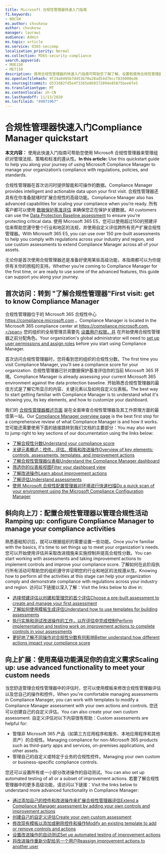 ```yaml
---
title: Microsoft 合规性管理器快速入门指南
f1.keywords:
- NOCSH
ms.author: chvukosw
author: chvukosw
manager: laurawi
audience: Admin
ms.topic: article
ms.service: O365-seccomp
localization_priority: Normal
ms.collection: M365-security-compliance
search.appverid:
- MOE150
- MET150
description: 使用合规性管理器的快速入门指南可帮助您了解了解、设置和使用合规性管理器。
ms.openlocfilehash: 9f24a0495b7d453b70a28ad54d76ccf835000ed6
ms.sourcegitcommit: d333d82fd5e4f3265e8b9372094e85875bee6fe5
ms.translationtype: MT
ms.contentlocale: zh-CN
ms.lasthandoff: 11/13/2020
ms.locfileid: "49071967"
---
```

# <a name="compliance-manager-quickstart"></a><span data-ttu-id="1d8b6-103">合规性管理器快速入门</span><span class="sxs-lookup"><span data-stu-id="1d8b6-103">Compliance Manager quickstart</span></span>

<span data-ttu-id="1d8b6-104">**本文内容：** 使用此快速入门指南可帮助您使用 Microsoft 合规性管理器来管理组织对管理法规、策略和标准的遵从性。</span><span class="sxs-lookup"><span data-stu-id="1d8b6-104">**In this article:** Use this quickstart guide to help you along your journey of using Microsoft Compliance Manager to manage your organization’s compliance with regulations, policies, and standards.</span></span>

<span data-ttu-id="1d8b6-105">合规性管理器在首次访问时提供智能和可操作的数据。</span><span class="sxs-lookup"><span data-stu-id="1d8b6-105">Compliance Manager provides intelligent and actionable data upon your first visit.</span></span> <span data-ttu-id="1d8b6-106">合规性管理器还具有在你准备就绪时扩展合规性的高级功能。</span><span class="sxs-lookup"><span data-stu-id="1d8b6-106">Compliance Manager also has advanced capabilities for scaling your compliance when you’re ready.</span></span> <span data-ttu-id="1d8b6-107">所有客户都可以使用 [数据保护基准评估](compliance-manager-assessments.md#data-protection-baseline-default-assessment) 来确保您正在保护关键数据。</span><span class="sxs-lookup"><span data-stu-id="1d8b6-107">All customers can use the [Data Protection Baseline assessment](compliance-manager-assessments.md#data-protection-baseline-default-assessment) to ensure you're protecting critical data.</span></span> <span data-ttu-id="1d8b6-108">使用 Microsoft 365 E5，您可以使用超过150的预建评估来帮助您遵守整个行业和地区的法规，并使用自定义评估跨所有资产扩展合规性管理器。</span><span class="sxs-lookup"><span data-stu-id="1d8b6-108">With Microsoft 365 E5, you can use over 150 pre-built assessments to help you comply with regulations across your industry and region, and use custom assessments to extend Compliance Manager across all of your assets.</span></span>

<span data-ttu-id="1d8b6-109">无论你是首次使用合规管理器还是准备好使用某些高级功能，本指南都可以为你提供有关你的旅程的支持。</span><span class="sxs-lookup"><span data-stu-id="1d8b6-109">Whether you’re coming to Compliance Manager for the first time, or are ready to use some of the advanced features, this guide can support you along your journey.</span></span>

## <a name="first-visit-get-to-know-compliance-manager"></a><span data-ttu-id="1d8b6-110">首次访问：转到 "了解合规性管理器"</span><span class="sxs-lookup"><span data-stu-id="1d8b6-110">First visit: get to know Compliance Manager</span></span>

<span data-ttu-id="1d8b6-111">合规性管理器位于的 Microsoft 365 合规性中心 https://compliance.microsoft.com 。</span><span class="sxs-lookup"><span data-stu-id="1d8b6-111">Compliance Manager is located in the Microsoft 365 compliance center at https://compliance.microsoft.com.</span></span> <span data-ttu-id="1d8b6-112">您的组织的全局管理员需要先 [设置用户权限，并](compliance-manager-setup.md#set-user-permissions-and-assign-roles) 在开始使用合规性管理器之前分配角色。</span><span class="sxs-lookup"><span data-stu-id="1d8b6-112">Your organization's global administrator will need to [set up user permissions and assign roles](compliance-manager-setup.md#set-user-permissions-and-assign-roles) before you start using Compliance Manager.</span></span>

<span data-ttu-id="1d8b6-113">首次访问合规性管理器时，您将看到您的组织的合规性分数。</span><span class="sxs-lookup"><span data-stu-id="1d8b6-113">The first time you visit Compliance Manager, you'll see a compliance score for your organization.</span></span> <span data-ttu-id="1d8b6-114">合规性管理器已针对数据保护基准评估你的当前 Microsoft 365 环境。</span><span class="sxs-lookup"><span data-stu-id="1d8b6-114">Compliance Manager is already assessing your current Microsoft 365 environment against the data protection baseline.</span></span> <span data-ttu-id="1d8b6-115">开始熟悉合规性管理器的最佳方式是了解它所显示的内容、关键元素以及如何自定义仪表板。</span><span class="sxs-lookup"><span data-stu-id="1d8b6-115">The best way to start getting familiar with Compliance Manager is to understand what it's showing you, its key elements, and how to customize your dashboard.</span></span>

<span data-ttu-id="1d8b6-116">我们的 [合规性管理器概述页面](compliance-manager.md) 是在全面审查合规性管理器及其工作原理方面的最佳第一站。</span><span class="sxs-lookup"><span data-stu-id="1d8b6-116">Our [Compliance Manager overview page](compliance-manager.md) is the best first stop for a comprehensive review of what Compliance Manager is and how it works.</span></span> <span data-ttu-id="1d8b6-117">您可能还需要使用下面的链接跳转到我们文档的主要部分：</span><span class="sxs-lookup"><span data-stu-id="1d8b6-117">You may also want to jump right to key sections of our documentation using the links below:</span></span>

- [<span data-ttu-id="1d8b6-118">了解合规性分数</span><span class="sxs-lookup"><span data-stu-id="1d8b6-118">Understand your compliance score</span></span>](compliance-manager.md#understanding-your-compliance-score)
- [<span data-ttu-id="1d8b6-119">关键元素概述：控件、评估、模板和改进操作</span><span class="sxs-lookup"><span data-stu-id="1d8b6-119">Overview of key elements: controls, assessments, templates, and improvement actions</span></span>](compliance-manager.md#key-elements-controls-assessments-templates-improvement-actions)
- [<span data-ttu-id="1d8b6-120">了解合规性管理器仪表板</span><span class="sxs-lookup"><span data-stu-id="1d8b6-120">Understand the Compliance Manager dashboard</span></span>](compliance-manager-setup.md#understand-the-compliance-manager-dashboard)
- [<span data-ttu-id="1d8b6-121">筛选你的仪表板视图</span><span class="sxs-lookup"><span data-stu-id="1d8b6-121">Filter your dashboard view</span></span>](compliance-manager-setup.md#filtering-your-dashboard-view)
- [<span data-ttu-id="1d8b6-122">了解改进操作</span><span class="sxs-lookup"><span data-stu-id="1d8b6-122">Learn about improvement actions</span></span>](compliance-manager-setup.md#improvement-actions-page)
- [<span data-ttu-id="1d8b6-123">了解评估</span><span class="sxs-lookup"><span data-stu-id="1d8b6-123">Understand assessments</span></span>](compliance-manager.md#assessments)
- [<span data-ttu-id="1d8b6-124">使用 Microsoft 合规性配置管理器对环境进行快速扫描</span><span class="sxs-lookup"><span data-stu-id="1d8b6-124">Do a quick scan of your environment using the Microsoft Compliance Configuration Manager</span></span>](compliance-manager-mcca.md)

## <a name="ramping-up-configure-compliance-manager-to-manage-your-compliance-activities"></a><span data-ttu-id="1d8b6-125">斜向向上刀：配置合规性管理器以管理合规性活动</span><span class="sxs-lookup"><span data-stu-id="1d8b6-125">Ramping up: configure Compliance Manager to manage your compliance activities</span></span>

<span data-ttu-id="1d8b6-126">熟悉基础知识后，就可以根据组织的需要设置一些功能。</span><span class="sxs-lookup"><span data-stu-id="1d8b6-126">Once you're familiar with the basics, it's time to set things up to meet your organization's needs.</span></span> <span data-ttu-id="1d8b6-127">您可以开始使用评估并采取改进措施来实施控制并提高合规性分数。</span><span class="sxs-lookup"><span data-stu-id="1d8b6-127">You can start working with assessments and taking improvement actions to implement controls and improve your compliance score.</span></span> <span data-ttu-id="1d8b6-128">了解如何在此阶段执行所有活动可帮助您的组织遵守并证明您的行业和地区的法规遵从性。</span><span class="sxs-lookup"><span data-stu-id="1d8b6-128">Knowing how to perform all the activities at this stage can help your organization comply and demonstrate compliance with regulations across your industry and region.</span></span> <span data-ttu-id="1d8b6-129">访问以下链接以深入了解：</span><span class="sxs-lookup"><span data-stu-id="1d8b6-129">Visit the links below to dive in:</span></span>

- [<span data-ttu-id="1d8b6-130">选择预建评估以创建和管理您的首个评估</span><span class="sxs-lookup"><span data-stu-id="1d8b6-130">Choose a pre-built assessment to create and manage your first assessment</span></span>](compliance-manager-assessments.md)
- [<span data-ttu-id="1d8b6-131">了解如何使用模板生成评估</span><span class="sxs-lookup"><span data-stu-id="1d8b6-131">Understand how to use templates for building assessments</span></span>](compliance-manager-templates.md)
- [<span data-ttu-id="1d8b6-132">执行实施和测试改进操作的工作，以在评估中完成控制</span><span class="sxs-lookup"><span data-stu-id="1d8b6-132">Perform implementation and testing work on improvement actions to complete controls in your assessments</span></span>](compliance-manager-improvement-actions.md)
- [<span data-ttu-id="1d8b6-133">更好地了解不同操作对合规性分数有何影响</span><span class="sxs-lookup"><span data-stu-id="1d8b6-133">Better understand how different actions impact your compliance score</span></span>](compliance-score-calculation.md)

## <a name="scaling-up-use-advanced-functionality-to-meet-your-custom-needs"></a><span data-ttu-id="1d8b6-134">向上扩展：使用高级功能满足你的自定义需求</span><span class="sxs-lookup"><span data-stu-id="1d8b6-134">Scaling up: use advanced functionality to meet your custom needs</span></span>

<span data-ttu-id="1d8b6-135">当您舒适管理合规性管理器中的评估时，您可以使用模板来修改合规性管理器评估以及您自己的操作和控件。</span><span class="sxs-lookup"><span data-stu-id="1d8b6-135">When you're comfortable managing assessments in Compliance Manager, you can work with templates to modify a Compliance Manager assessment with your own actions and controls.</span></span> <span data-ttu-id="1d8b6-136">您还可以创建自己的自定义评估。</span><span class="sxs-lookup"><span data-stu-id="1d8b6-136">You can also create your own custom assessment.</span></span> <span data-ttu-id="1d8b6-137">自定义评估对以下内容很有帮助：</span><span class="sxs-lookup"><span data-stu-id="1d8b6-137">Custom assessments are helpful for:</span></span>

- <span data-ttu-id="1d8b6-138">管理非 Microsoft 365 产品（如第三方应用程序和服务、本地应用程序和其他资产）的合规性。</span><span class="sxs-lookup"><span data-stu-id="1d8b6-138">Managing compliance for non-Microsoft 365 products such as third-party apps and  services, on-premises applications, and other assets.</span></span>
- <span data-ttu-id="1d8b6-139">管理自己的自定义或特定于业务的合规性控件。</span><span class="sxs-lookup"><span data-stu-id="1d8b6-139">Managing your own custom or business-specific compliance controls.</span></span>

<span data-ttu-id="1d8b6-140">您还可以设置所有或一小部分改进操作的自动测试。</span><span class="sxs-lookup"><span data-stu-id="1d8b6-140">You can also set up automated testing of all or a subset of improvement actions.</span></span> <span data-ttu-id="1d8b6-141">若要了解合规性管理器中的更多高级功能，请访问以下链接：</span><span class="sxs-lookup"><span data-stu-id="1d8b6-141">Visit the links below to understand more advanced functionality in Compliance Manager:</span></span>

- [<span data-ttu-id="1d8b6-142">通过添加自己的控件和改进操作来扩展合规性管理器评估</span><span class="sxs-lookup"><span data-stu-id="1d8b6-142">Extend a Compliance Manager assessment by adding your own controls and improvement actions</span></span>](compliance-manager-assessments.md#extend-a-pre-built-assessment)
- [<span data-ttu-id="1d8b6-143">创建自己的自定义评估</span><span class="sxs-lookup"><span data-stu-id="1d8b6-143">Create your own custom assessment</span></span>](compliance-manager-assessments.md#create-your-own-custom-assessment)
- [<span data-ttu-id="1d8b6-144">修改现有模板以添加或删除控件和操作</span><span class="sxs-lookup"><span data-stu-id="1d8b6-144">Modify an existing template to add or remove controls and actions</span></span>](compliance-manager-templates.md#modify-a-template)
- [<span data-ttu-id="1d8b6-145">设置改进操作的自动测试</span><span class="sxs-lookup"><span data-stu-id="1d8b6-145">Set up automated testing of improvement actions</span></span>](compliance-manager-setup.md#set-up-automated-testing)
- [<span data-ttu-id="1d8b6-146">将改进操作重新分配给另一个用户</span><span class="sxs-lookup"><span data-stu-id="1d8b6-146">Reassign improvement actions to another user</span></span>](compliance-manager-setup.md#reassign-improvement-actions-to-another-user)